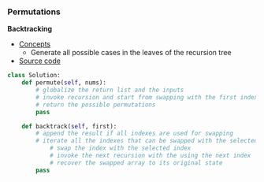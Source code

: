 ### Permutations
**Backtracking**
- [Concepts](images/backtracking.png)
    - Generate all possible cases in the leaves of the recursion tree
- [Source code](source/backtracking.py)
```python
class Solution:
    def permute(self, nums):
        # globalize the return list and the inputs
        # invoke recursion and start from swapping with the first index
        # return the possible permutations
        pass

    def backtrack(self, first):
        # append the result if all indexes are used for swapping
        # iterate all the indexes that can be swapped with the selected index
            # swap the index with the selected index
            # invoke the next recursion with the using the next index
            # recover the swapped array to its original state
        pass
```